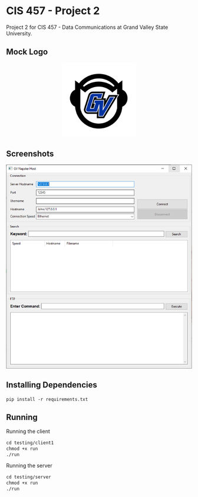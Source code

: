 # CIS 457 - Project 2

Project 2 for CIS 457 - Data Communications at Grand Valley State University.

## Mock Logo

<p align="center">
  <img src="./gvnapster.svg" width="40%">
</p>

## Screenshots

![](./screenshot1.png)

## Installing Dependencies

```
pip install -r requirements.txt
```

## Running

Running the client

```
cd testing/client1
chmod +x run
./run
```

Running the server

```
cd testing/server
chmod +x run
./run
```